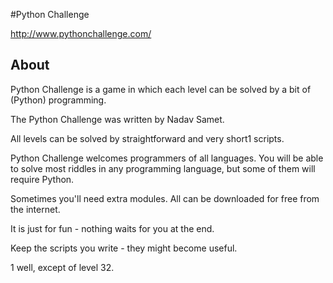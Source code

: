 #Python Challenge

http://www.pythonchallenge.com/


## About

Python Challenge is a game in which each level can be solved by a bit of (Python) programming.

The Python Challenge was written by Nadav Samet.

All levels can be solved by straightforward and very short1 scripts.

Python Challenge welcomes programmers of all languages. You will be able to solve most riddles in any programming language, but some of them will require Python.

Sometimes you'll need extra modules. All can be downloaded for free from the internet.

It is just for fun - nothing waits for you at the end.

Keep the scripts you write - they might become useful. 


1 well, except of level 32.
